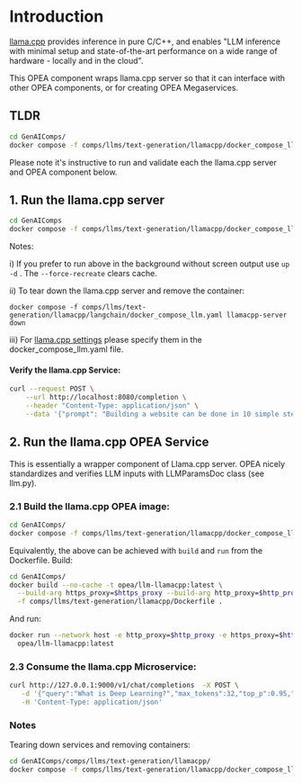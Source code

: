 # Introduction

[llama.cpp](https://github.com/ggerganov/llama.cpp) provides inference in pure C/C++, and enables "LLM inference with minimal setup and state-of-the-art performance on a wide range of hardware - locally and in the cloud".

This OPEA component wraps llama.cpp server so that it can interface with other OPEA components, or for creating OPEA Megaservices.

## TLDR

```bash
cd GenAIComps/
docker compose -f comps/llms/text-generation/llamacpp/docker_compose_llm.yaml up
```

Please note it's instructive to run and validate each the llama.cpp server and OPEA component below.

## 1. Run the llama.cpp server

```bash
cd GenAIComps
docker compose -f comps/llms/text-generation/llamacpp/docker_compose_llm.yaml up llamacpp-server --force-recreate
```

Notes:

i) If you prefer to run above in the background without screen output use `up -d` . The `--force-recreate` clears cache.

ii) To tear down the llama.cpp server and remove the container:

`docker compose -f comps/llms/text-generation/llamacpp/langchain/docker_compose_llm.yaml llamacpp-server down`

iii) For [llama.cpp settings](https://github.com/ggerganov/llama.cpp/blob/master/examples/server/README.md) please specify them in the docker_compose_llm.yaml file.

#### Verify the llama.cpp Service:

```bash
curl --request POST \
    --url http://localhost:8080/completion \
    --header "Content-Type: application/json" \
    --data '{"prompt": "Building a website can be done in 10 simple steps:","n_predict": 128}'
```

## 2. Run the llama.cpp OPEA Service

This is essentially a wrapper component of Llama.cpp server. OPEA nicely standardizes and verifies LLM inputs with LLMParamsDoc class (see llm.py).

### 2.1 Build the llama.cpp OPEA image:

```bash
cd GenAIComps/
docker compose -f comps/llms/text-generation/llamacpp/docker_compose_llm.yml up llama-opea-llm
```

Equivalently, the above can be achieved with `build` and `run` from the Dockerfile. Build:

```bash
cd GenAIComps/
docker build --no-cache -t opea/llm-llamacpp:latest \
  --build-arg https_proxy=$https_proxy --build-arg http_proxy=$http_proxy \
  -f comps/llms/text-generation/llamacpp/Dockerfile .
```

And run:

```bash
docker run --network host -e http_proxy=$http_proxy -e https_proxy=$https_proxy \
  opea/llm-llamacpp:latest
```

### 2.3 Consume the llama.cpp Microservice:

```bash
curl http://127.0.0.1:9000/v1/chat/completions  -X POST \
   -d '{"query":"What is Deep Learning?","max_tokens":32,"top_p":0.95,"temperature":0.01,"repetition_penalty":1.03,"streaming":false}' \
   -H 'Content-Type: application/json'
```

### Notes

Tearing down services and removing containers:

```bash
cd GenAIComps/comps/llms/text-generation/llamacpp/
docker compose -f comps/llms/text-generation/llamacpp/docker_compose_llm.yaml down
```
